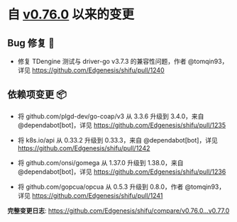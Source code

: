 # 自 [v0.76.0](https://github.com/Edgenesis/shifu/releases/tag/v0.76.0) 以来的变更

## Bug 修复 🐛

- 修复 TDengine 测试与 driver-go v3.7.3 的兼容性问题，作者 @tomqin93，详见 https://github.com/Edgenesis/shifu/pull/1240

## 依赖项变更 📦

- 将 github.com/plgd-dev/go-coap/v3 从 3.3.6 升级到 3.4.0，来自 @dependabot[bot]，详见 https://github.com/Edgenesis/shifu/pull/1235

- 将 k8s.io/api 从 0.33.2 升级到 0.33.3，来自 @dependabot[bot]，详见 https://github.com/Edgenesis/shifu/pull/1242

- 将 github.com/onsi/gomega 从 1.37.0 升级到 1.38.0，来自 @dependabot[bot]，详见 https://github.com/Edgenesis/shifu/pull/1236

- 将 github.com/gopcua/opcua 从 0.5.3 升级到 0.8.0，作者 @tomqin93，详见 https://github.com/Edgenesis/shifu/pull/1241

**完整变更日志**: https://github.com/Edgenesis/shifu/compare/v0.76.0...v0.77.0